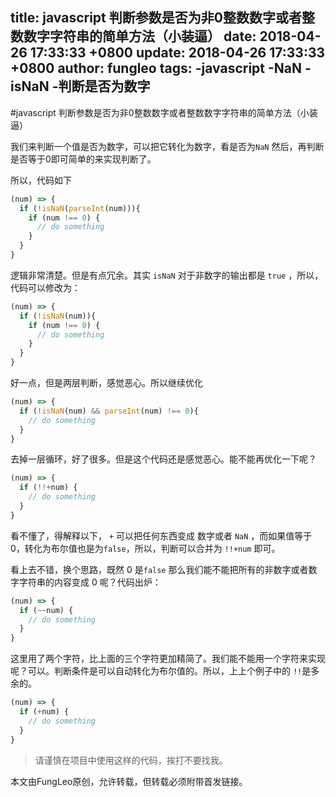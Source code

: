 title: javascript 判断参数是否为非0整数数字或者整数数字字符串的简单方法（小装逼）
date: 2018-04-26 17:33:33 +0800
update: 2018-04-26 17:33:33 +0800
author: fungleo
tags:
    -javascript
    -NaN
    -isNaN
    -判断是否为数字
---

#javascript 判断参数是否为非0整数数字或者整数数字字符串的简单方法（小装逼）

我们来判断一个值是否为数字，可以把它转化为数字，看是否为`NaN` 然后，再判断是否等于0即可简单的来实现判断了。

所以，代码如下

```js
(num) => {
  if (!isNaN(parseInt(num))){
    if (num !== 0) {
      // do something
    }
  }
}
```

逻辑非常清楚。但是有点冗余。其实 `isNaN` 对于非数字的输出都是 `true` ，所以，代码可以修改为：

```js
(num) => {
  if (!isNaN(num)){
    if (num !== 0) {
      // do something
    }
  }
}
```

好一点，但是两层判断，感觉恶心。所以继续优化

```js
(num) => {
  if (!isNaN(num) && parseInt(num) !== 0){
    // do something
  }
}
```

去掉一层循环，好了很多。但是这个代码还是感觉恶心。能不能再优化一下呢？

```js
(num) => {
  if (!!+num) {
    // do something
  }
}
```

看不懂了，得解释以下， `+` 可以把任何东西变成 数字或者 `NaN` ，而如果值等于0，转化为布尔值也是为`false`，所以，判断可以合并为 `!!+num` 即可。

看上去不错，换个思路，既然 0 是`false` 那么我们能不能把所有的非数字或者数字字符串的内容变成 0 呢？代码出炉：

```js
(num) => {
  if (~~num) {
    // do something
  }
}
```

这里用了两个字符，比上面的三个字符更加精简了。我们能不能用一个字符来实现呢？可以。判断条件是可以自动转化为布尔值的。所以，上上个例子中的 `!!`是多余的。

```js
(num) => {
  if (+num) {
    // do something
  }
}
```

> 请谨慎在项目中使用这样的代码，挨打不要找我。

本文由FungLeo原创，允许转载，但转载必须附带首发链接。